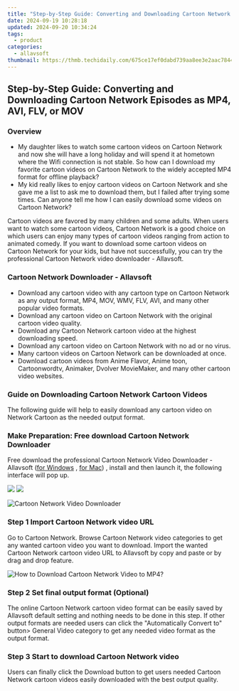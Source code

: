 ```yaml
---
title: "Step-by-Step Guide: Converting and Downloading Cartoon Network Episodes as MP4, AVI, FLV, or MOV"
date: 2024-09-19 10:28:18
updated: 2024-09-20 10:34:24
tags:
  - product
categories:
  - allavsoft
thumbnail: https://thmb.techidaily.com/675ce17ef0dabd739aa8ee3e2aac7844c7deb38c517ca3120730f7fc3392ff08.jpg
---
```


## Step-by-Step Guide: Converting and Downloading Cartoon Network Episodes as MP4, AVI, FLV, or MOV

### Overview

* My daughter likes to watch some cartoon videos on Cartoon Network and now she will have a long holiday and will spend it at hometown where the Wifi connection is not stable. So how can I download my favorite cartoon videos on Cartoon Network to the widely accepted MP4 format for offline playback?
* My kid really likes to enjoy cartoon videos on Cartoon Network and she gave me a list to ask me to download them, but I failed after trying some times. Can anyone tell me how I can easily download some videos on Cartoon Network?

Cartoon videos are favored by many children and some adults. When users want to watch some cartoon videos, Cartoon Network is a good choice on which users can enjoy many types of cartoon videos ranging from action to animated comedy. If you want to download some cartoon videos on Cartoon Network for your kids, but have not successfully, you can try the professional Cartoon Network video downloader - Allavsoft.

### Cartoon Network Downloader - Allavsoft

* Download any cartoon video with any cartoon type on Cartoon Network as any output format, MP4, MOV, WMV, FLV, AVI, and many other popular video formats.
* Download any cartoon video on Cartoon Network with the original cartoon video quality.
* Download any Cartoon Network cartoon video at the highest downloading speed.
* Download any cartoon video on Cartoon Network with no ad or no virus.
* Many cartoon videos on Cartoon Network can be downloaded at once.
* Download cartoon videos from Anime Flavor, Anime toon, Cartoonwordtv, Animaker, Dvolver MovieMaker, and many other cartoon video websites.

### Guide on Downloading Cartoon Network Cartoon Videos

The following guide will help to easily download any cartoon video on Network Cartoon as the needed output format.

### Make Preparation: Free download Cartoon Network Downloader

Free download the professional Cartoon Network Video Downloader - Allavsoft ([for Windows](https://tools.techidaily.com/allavsoft/products/) , [for Mac](https://tools.techidaily.com/allavsoft/products/)) , install and then launch it, the following interface will pop up.

[![](https://www.allavsoft.com/how-to/../images/how-to/free-download-win.jpg)](https://tools.techidaily.com/allavsoft/products/) [![](https://www.allavsoft.com/how-to/../images/how-to/free-download-mac.jpg)](https://tools.techidaily.com/allavsoft/products/)

![Cartoon Network Video Downloader](https://www.allavsoft.com/how-to/../images/allavsoft/screen-shot-600.jpg)

### Step 1 Import Cartoon Network video URL

Go to Cartoon Network. Browse Cartoon Network video categories to get any wanted cartoon video you want to download. Import the wanted Cartoon Network cartoon video URL to Allavsoft by copy and paste or by drag and drop feature.

![How to Download Cartoon Network Video to MP4?](https://www.allavsoft.com/how-to/../images/how-to/download-rtmp-video/download-rtmp-video.jpg)

### Step 2 Set final output format (Optional)

The online Cartoon Network cartoon video format can be easily saved by Allavsoft default setting and nothing needs to be done in this step. If other output formats are needed users can click the "Automatically Convert to" button> General Video category to get any needed video format as the output format.

### Step 3 Start to download Cartoon Network video

Users can finally click the Download button to get users needed Cartoon Network cartoon videos easily downloaded with the best output quality.

<ins class="adsbygoogle"
     style="display:block"
     data-ad-format="autorelaxed"
     data-ad-client="ca-pub-7571918770474297"
     data-ad-slot="1223367746"></ins>



<ins class="adsbygoogle"
     style="display:block"
     data-ad-client="ca-pub-7571918770474297"
     data-ad-slot="8358498916"
     data-ad-format="auto"
     data-full-width-responsive="true"></ins>

